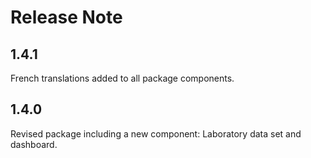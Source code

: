 # Release Note

## 1.4.1

French translations added to all package components.

## 1.4.0

Revised package including a new component: Laboratory data set and dashboard.
